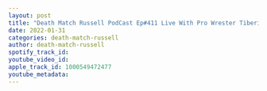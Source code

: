 ```yaml
---
layout: post
title: "Death Match Russell PodCast Ep#411 Live With Pro Wrester Tiberius Asante Tune in!"
date: 2022-01-31
categories: death-match-russell
author: death-match-russell
spotify_track_id: 
youtube_video_id: 
apple_track_id: 1000549472477
youtube_metadata: 
---
```


